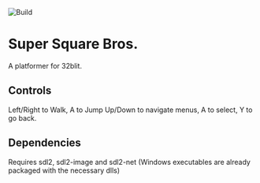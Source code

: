 ![Build](https://github.com/ThePythonator/Super-Square-Bros/workflows/Build/badge.svg)

# Super Square Bros.

A platformer for 32blit.

## Controls

Left/Right to Walk, A to Jump
Up/Down to navigate menus, A to select, Y to go back.

## Dependencies

Requires sdl2, sdl2-image and sdl2-net (Windows executables are already packaged with the necessary dlls)
